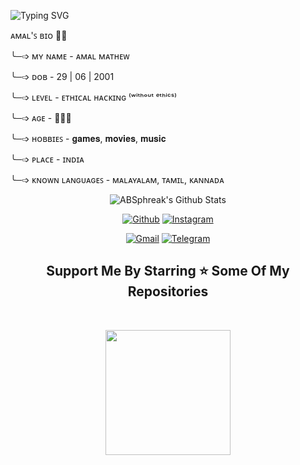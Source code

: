 ![Typing SVG](https://readme-typing-svg.herokuapp.com/?lines=ʜɪ,+ᴍʏꜱᴇʟꜰ+ᴀᴍᴀʟ+ᴍᴀᴛʜᴇᴡ;ɪ'ᴍ+ᴊᴜꜱᴛ+ᴀ+ɴᴏᴏʙ+ᴅᴇᴠᴇʟᴏᴘᴇʀ;ꜱᴛɪʟʟ+ʟᴇᴀʀɴɪɴɢ+ꜰʀᴏᴍ+ᴏᴛʜᴇʀꜱ+ʀᴇᴘᴏꜱ)</p>
<p align="center">



<p align="left">
ᴀᴍᴀʟ'ꜱ ʙɪᴏ 🙋‍♂
<p align="left">
╰─➩ ᴍʏ ɴᴀᴍᴇ - ᴀᴍᴀʟ ᴍᴀᴛʜᴇᴡ
<p align="left">
╰─➩ ᴅᴏʙ - 29 | 06 | 2001
<p align="left">
╰─➩ ʟᴇᴠᴇʟ - ᴇᴛʜɪᴄᴀʟ ʜᴀᴄᴋɪɴɢ ⁽ʷⁱᵗʰᵒᵘᵗ ᵉᵗʰⁱᶜˢ⁾
<p align="left">
╰─➩ ᴀɢᴇ - 👨🏻‍🦳
<p align="left">
╰─➩ ʜᴏʙʙɪᴇꜱ - 𝐠𝐚𝐦𝐞𝐬, 𝐦𝐨𝐯𝐢𝐞𝐬, 𝐦𝐮𝐬𝐢𝐜
<p align="left">
╰─➩ ᴘʟᴀᴄᴇ - ɪɴᴅɪᴀ
<p align="left">
╰─➩ ᴋɴᴏᴡɴ ʟᴀɴɢᴜᴀɢᴇꜱ - ᴍᴀʟᴀʏᴀʟᴀᴍ, ᴛᴀᴍɪʟ, ᴋᴀɴɴᴀᴅᴀ


<div align="center">

<img align="center" src="https://github-readme-stats.vercel.app/api?username=Doctoxer&include_all_commits=true&count_private=true&show_icons=true&line_height=20&title_color=7A7ADB&icon_color=2234AE&text_color=D3D3D3&bg_color=0,000000,130F40" alt="ABSphreak's Github Stats">

   
<p align="center">
  <a href="https://github.com/doctoxer"><img alt="Github" title="Zenyx Github" src="https://img.shields.io/badge/GitHub-100000?style=for-the-badge&logo=github&logoColor=white"></a>
  <a href="https://instagram.com/ivan.aefx"><img alt="Instagram" title="Ivan Daniel Instagram Instagram" src="https://img.shields.io/badge/Instagram-E4405F?style=for-the-badge&logo=instagram&logoColor=white"></a>
 </p>
 <p align="center">
  <a href="mailto:amstudio678@gmail.com"><img alt="Gmail" title="Ivan Daniel Gmail" src="https://img.shields.io/badge/Gmail-D14836?style=for-the-badge&logo=gmail&logoColor=white"></a>
  <a href="https://t.me/ZenyxZone"><img alt="Telegram" title="Ivan Daniel Telegram" src="https://img.shields.io/badge/Telegram-2CA5E0?style=for-the-badge&logo=telegram&logoColor=white"></a> 
</p>
   
   


<h2 align='center'>Support Me By Starring ⭐ Some Of My Repositories</h2>
<br>
<p align='center'>
<img src="https://media.giphy.com/media/O51MQ3DduOcGW6ofR3/giphy.gif" width="200" height="200" frameBorder="0" class="giphy-embed" allowFullScreen></img></p>
<br>
